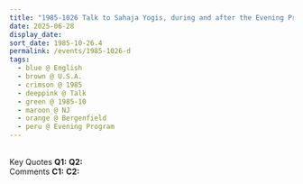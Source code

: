 ```yaml
---
title: "1985-1026 Talk to Sahaja Yogis, during and after the Evening Program, Part 1, Āśhram, Bergenfield, NJ, U.S.A."
date: 2025-06-28
display_date: 
sort_date: 1985-10-26.4
permalink: /events/1985-1026-d
tags:
  - blue @ English
  - brown @ U.S.A.
  - crimson @ 1985
  - deeppink @ Talk
  - green @ 1985-10
  - maroon @ NJ
  - orange @ Bergenfield
  - peru @ Evening Program
---
```


<br>

<wave-list>
  <list-title color="DarkSeaGreen" width="55">Key Quotes</list-title>
  <list-item color="BlanchedAlmond" width="280"><b>Q1:</b> <i></i></list-item>
  <list-item color="Lavender" width="280"><b>Q2:</b> <i></i></list-item>
</wave-list>

<br>

<wave-list>
  <list-title color="DarkSeaGreen" width="55">Comments</list-title>
  <list-item color="BlanchedAlmond" width="280"><b>C1:</b> <i></i></list-item>
  <list-item color="Lavender" width="280"><b>C2:</b> <i></i></list-item>
</wave-list>